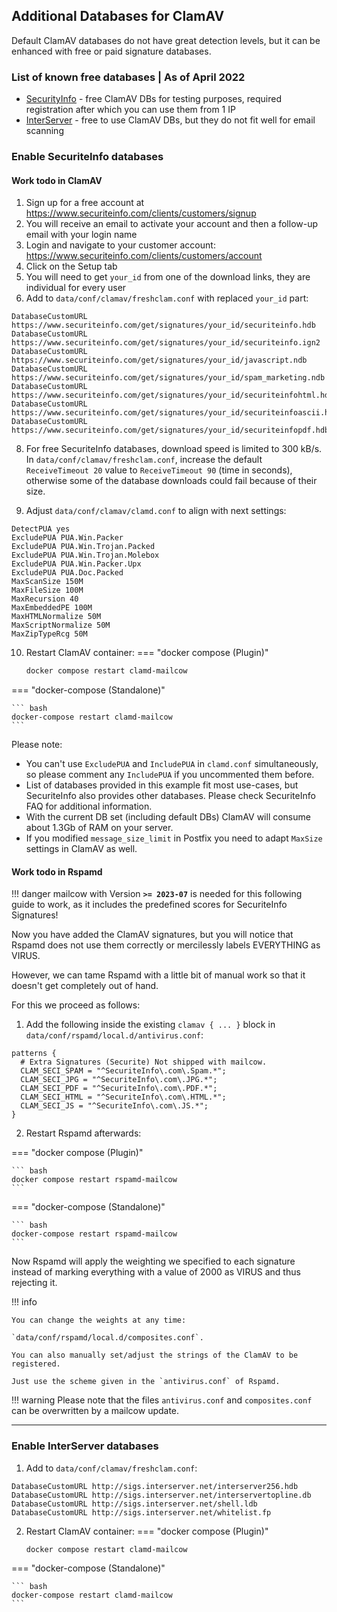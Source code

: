 ## Additional Databases for ClamAV

Default ClamAV databases do not have great detection levels, but it can be enhanced with free or paid signature databases.

### List of known free databases | As of April 2022

- [SecurityInfo](https://www.securiteinfo.com/) - free ClamAV DBs for testing purposes, required registration after which you can use them from 1 IP
- [InterServer](http://rbluri.interserver.net/) - free to use ClamAV DBs, but they do not fit well for email scanning

### Enable SecuriteInfo databases

#### Work todo in ClamAV

1. Sign up for a free account at https://www.securiteinfo.com/clients/customers/signup
2. You will receive an email to activate your account and then a follow-up email with your login name
3. Login and navigate to your customer account: https://www.securiteinfo.com/clients/customers/account
4. Click on the Setup tab
5. You will need to get `your_id` from one of the download links, they are individual for every user
7. Add to `data/conf/clamav/freshclam.conf` with replaced `your_id` part:
```
DatabaseCustomURL https://www.securiteinfo.com/get/signatures/your_id/securiteinfo.hdb
DatabaseCustomURL https://www.securiteinfo.com/get/signatures/your_id/securiteinfo.ign2
DatabaseCustomURL https://www.securiteinfo.com/get/signatures/your_id/javascript.ndb
DatabaseCustomURL https://www.securiteinfo.com/get/signatures/your_id/spam_marketing.ndb
DatabaseCustomURL https://www.securiteinfo.com/get/signatures/your_id/securiteinfohtml.hdb
DatabaseCustomURL https://www.securiteinfo.com/get/signatures/your_id/securiteinfoascii.hdb
DatabaseCustomURL https://www.securiteinfo.com/get/signatures/your_id/securiteinfopdf.hdb
```

8. For free SecuriteInfo databases, download speed is limited to 300 kB/s. In `data/conf/clamav/freshclam.conf`, increase the default `ReceiveTimeout 20` value to `ReceiveTimeout 90` (time in seconds), otherwise some of the database downloads could fail because of their size.

9. Adjust `data/conf/clamav/clamd.conf` to align with next settings:
```
DetectPUA yes
ExcludePUA PUA.Win.Packer
ExcludePUA PUA.Win.Trojan.Packed
ExcludePUA PUA.Win.Trojan.Molebox
ExcludePUA PUA.Win.Packer.Upx
ExcludePUA PUA.Doc.Packed
MaxScanSize 150M
MaxFileSize 100M
MaxRecursion 40
MaxEmbeddedPE 100M
MaxHTMLNormalize 50M
MaxScriptNormalize 50M
MaxZipTypeRcg 50M
```
10. Restart ClamAV container:
=== "docker compose (Plugin)"

    ``` bash
    docker compose restart clamd-mailcow
    ```

=== "docker-compose (Standalone)"

    ``` bash
    docker-compose restart clamd-mailcow
    ```

Please note:

- You can't use `ExcludePUA` and `IncludePUA` in `clamd.conf` simultaneously, so please comment any `IncludePUA` if you uncommented them before.
- List of databases provided in this example fit most use-cases, but SecuriteInfo also provides other databases. Please check SecuriteInfo FAQ for additional information.
- With the current DB set (including default DBs) ClamAV will consume about 1.3Gb of RAM on your server.
- If you modified  `message_size_limit` in Postfix you need to adapt `MaxSize` settings in ClamAV as well.

#### Work todo in Rspamd

!!! danger
    mailcow with Version **`>= 2023-07`** is needed for this following guide to work, as it includes the predefined scores for SecuriteInfo Signatures!

Now you have added the ClamAV signatures, but you will notice that Rspamd does not use them correctly or mercilessly labels EVERYTHING as VIRUS.

However, we can tame Rspamd with a little bit of manual work so that it doesn't get completely out of hand.

For this we proceed as follows:

1. Add the following inside the existing `clamav { ... }` block in `data/conf/rspamd/local.d/antivirus.conf`:

```
patterns {
  # Extra Signatures (Securite) Not shipped with mailcow.
  CLAM_SECI_SPAM = "^SecuriteInfo\.com\.Spam.*";
  CLAM_SECI_JPG = "^SecuriteInfo\.com\.JPG.*";
  CLAM_SECI_PDF = "^SecuriteInfo\.com\.PDF.*";
  CLAM_SECI_HTML = "^SecuriteInfo\.com\.HTML.*";
  CLAM_SECI_JS = "^SecuriteInfo\.com\.JS.*";
}
```

2. Restart Rspamd afterwards:

=== "docker compose (Plugin)"

    ``` bash
    docker compose restart rspamd-mailcow
    ```

=== "docker-compose (Standalone)"

    ``` bash
    docker-compose restart rspamd-mailcow
    ```

Now Rspamd will apply the weighting we specified to each signature instead of marking everything with a value of 2000 as VIRUS and thus rejecting it.


!!! info

    You can change the weights at any time:

    `data/conf/rspamd/local.d/composites.conf`.

    You can also manually set/adjust the strings of the ClamAV to be registered.

    Just use the scheme given in the `antivirus.conf` of Rspamd.

!!! warning
    Please note that the files `antivirus.conf` and `composites.conf` can be overwritten by a mailcow update.

---
### Enable InterServer databases

1. Add to `data/conf/clamav/freshclam.conf`:
```
DatabaseCustomURL http://sigs.interserver.net/interserver256.hdb
DatabaseCustomURL http://sigs.interserver.net/interservertopline.db
DatabaseCustomURL http://sigs.interserver.net/shell.ldb
DatabaseCustomURL http://sigs.interserver.net/whitelist.fp
```
2. Restart ClamAV container:
=== "docker compose (Plugin)"

    ``` bash
    docker compose restart clamd-mailcow
    ```

=== "docker-compose (Standalone)"

    ``` bash
    docker-compose restart clamd-mailcow
    ```

